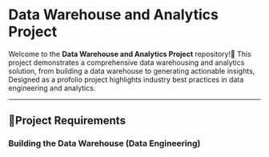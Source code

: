 # Data Warehouse and Analytics Project

Welcome to the **Data Warehouse and Analytics Project** repository!🚀
This project demonstrates a comprehensive data warehousing and analytics solution, from building a data warehouse to generating actionable insights, Designed as a profolio project highlights industry best practices in data engineering and analytics.

---

## 🚀Project Requirements

### Building the Data Warehouse (Data Engineering)
